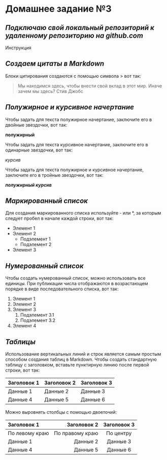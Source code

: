 # **Домашнее задание №3**


## *Подключаю свой локальный репозиторий к удаленному репозиторию на **github.com***

Инструкция

## *Создаем цитаты в Markdown*

Блоки цитирования создаются с помощью символа > вот так:
> Мы находимся здесь, чтобы внести свой вклад в этот мир. Иначе зачем мы здесь? Стив Джобс

## *Полужирное и курсивное начертание*

Чтобы задать для текста полужирное начертание, заключите его в двойные звездочки, вот так:

**полужирный**

Чтобы задать для текста курсивное начертание, заключите его в одинарные звездочки, вот так:

*курсив*

Чтобы задать для текста полужирное и курсивное начертание, заключите его в тройные звездочки, вот так:

***полужирный курсив***

## *Маркированный список*

Для создания маркированного списка используйте - или *, за которым следует пробел в начале каждой строки, вот так:

* Элемент 1
* Элемент 2
    * Подэлемент 1
    * Подэлемент 2
* Элемент 3

## *Нумерованный список*

Чтобы создать нумерованный список, можно использовать все единицы. При публикации числа отображаются в возрастающем порядке в виде последовательного списка, вот так:

1. Элемент 1
1. Элемент 2
1. Элемент 3
    1. Подэлемент 3.1
    2. Подэлемент 3.2
1. Элемент 4

## *Таблицы*

Использование вертикальных линий и строк является самым простым способом создания таблиц в Markdown. Чтобы создать стандартную таблицу с заголовком, вставьте пунктирную линию после первой строки, вот так:

| Заголовок 1 | Заголовок 2 | Заголовок 3 |
| ----------- | ----------- | ----------- |
| Данные 1    | Данные 2    | Данные 3    |
| Данные 4    | Данные 5    | Данные 6    |

Можно выровнять столбцы с помощью двоеточий:

| Заголовок 1 | Заголовок 2 | Заголовок 3 |
| :---------- | -----------:|:------------:|
| По левому краю| По правому краю | По центру |
| Данные 1      | Данные 2   | Данные 3       |
| Данные 4      | Данные 5   | Данные 6 |
